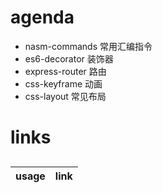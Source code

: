 # agenda

- nasm-commands 常用汇编指令
- es6-decorator 装饰器
- express-router 路由
- css-keyframe 动画
- css-layout 常见布局

# links

##

| usage | link |
| ----- | ---- |


